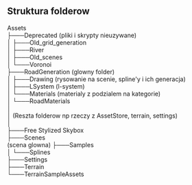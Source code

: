 ## Struktura folderow

Assets <br/>
├───Deprecated (pliki i skrypty nieuzywane) <br/>
│   ├───Old_grid_generation <br/>
│   ├───River <br/>
│   ├───Old_scenes <br/>
│   └───Voronoi <br/>
├───RoadGeneration (glowny folder) <br/>
│   ├───Drawing (rysowanie na scenie, spline'y i ich generacja) <br/>
│   ├───LSystem (l-system) <br/>
│   └───Materials (materialy z podzialem na kategorie) <br/>
│       └───RoadMaterials <br/>
│ <br/>
│   (Reszta folderow np rzeczy z AssetStore, terrain, settings) <br/>
│ <br/>
├───Free Stylized Skybox  <br/>
├───Scenes <br/> (scena glowna)
├───Samples <br/>
│   └───Splines <br/>
├───Settings <br/>
├───Terrain <br/>
└───TerrainSampleAssets <br/>
